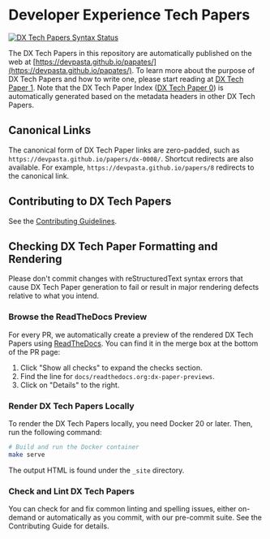 # Developer Experience Tech Papers

[![DX Tech Papers Syntax Status](https://github.com/devpasta/papers/actions/workflows/syntax.yml/badge.svg)](https://github.com/devpasta/papers/actions)

The DX Tech Papers in this repository are automatically published on the web at [https://devpasta.github.io/papates/](https://devpasta.github.io/papates/). 
To learn more about the purpose of DX Tech Papers and how to write one, please start reading at [DX Tech Paper 1](https://devpasta.github.io/papers/dx-001/). 
Note that the DX Tech Paper Index ([DX Tech Paper 0](https://devpasta.github.io/papers/dx-000/)) is automatically generated based on the metadata headers in other DX Tech Papers.

## Canonical Links

The canonical form of DX Tech Paper links are zero-padded, such as `https://devpasta.github.io/papers/dx-0008/`. Shortcut redirects are also available. For example, `https://devpasta.github.io/papers/8` redirects to the canonical link.

## Contributing to DX Tech Papers

See the [Contributing Guidelines](./CONTRIBUTING.md).

## Checking DX Tech Paper Formatting and Rendering

Please don't commit changes with reStructuredText syntax errors that cause DX Tech Paper generation to fail or result in major rendering defects relative to what you intend.

### Browse the ReadTheDocs Preview

For every PR, we automatically create a preview of the rendered DX Tech Papers using [ReadTheDocs](https://readthedocs.org/). You can find it in the merge box at the bottom of the PR page:

1. Click "Show all checks" to expand the checks section.
2. Find the line for `docs/readthedocs.org:dx-paper-previews`.
3. Click on "Details" to the right.

### Render DX Tech Papers Locally

To render the DX Tech Papers locally, you need Docker 20 or later. Then, run the following command:

```bash
# Build and run the Docker container
make serve
```

The output HTML is found under the `_site` directory.

### Check and Lint DX Tech Papers

You can check for and fix common linting and spelling issues, either on-demand or automatically as you commit, with our pre-commit suite. See the Contributing Guide for details.
